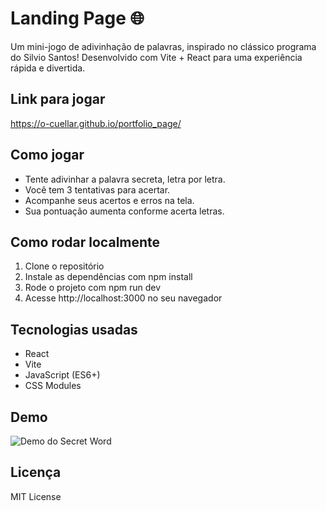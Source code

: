 # Landing Page 🌐

Um mini-jogo de adivinhação de palavras, inspirado no clássico programa do Silvio Santos! Desenvolvido com Vite + React para uma experiência rápida e divertida.

## Link para jogar

https://o-cuellar.github.io/portfolio_page/

## Como jogar

- Tente adivinhar a palavra secreta, letra por letra.  
- Você tem 3 tentativas para acertar.  
- Acompanhe seus acertos e erros na tela.  
- Sua pontuação aumenta conforme acerta letras.

## Como rodar localmente

1. Clone o repositório  
2. Instale as dependências com npm install  
3. Rode o projeto com npm run dev  
4. Acesse http://localhost:3000 no seu navegador

## Tecnologias usadas

- React  
- Vite  
- JavaScript (ES6+)  
- CSS Modules  

## Demo

![Demo do Secret Word](src/assets/demo-secret-word.png)

## Licença

MIT License
